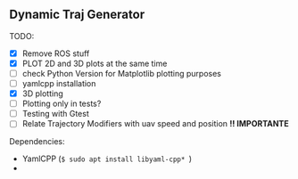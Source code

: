 ## Dynamic Traj Generator


TODO: 

  - [x] Remove ROS stuff
  - [x] PLOT 2D and 3D plots at the same time
  - [ ] check Python Version for Matplotlib plotting purposes
  - [ ] yamlcpp installation
  - [x] 3D plotting
  - [ ] Plotting only in tests?
  - [ ] Testing with Gtest
  - [ ] Relate Trajectory Modifiers with uav speed and position **!! IMPORTANTE**

Dependencies:
- YamlCPP (```$ sudo apt install libyaml-cpp* ```)
- 